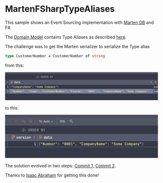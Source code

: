 # MartenFSharpTypeAliases

This sample shows an Event Sourcing implementation with [Marten DB](https://github.com/JasperFx/marten) and F#.

The [Domain Model](https://github.com/AlexZeitler/MartenFSharpTypeAliases/blob/main/src/MartenFSharpTypeAliases/Program.fs#L131) contains Type Aliases as described [here](https://www.softwarepark.cc/blog/2020/8/7/understanding-f-type-aliases).

The challenge was to get the Marten serializer to serialize the Type alias

```fsharp
type CustomerNumber = CustomerNumber of string
```

from this:

![Default Converters](assets/serialization_defaults.png) 

to this:

![Custom Converters](assets/serialization_custom_converter.png)

The solution evolved in two steps: [Commit 1](https://github.com/AlexZeitler/MartenFSharpTypeAliases/pull/1/commits/01f7c18d91430587e45ee61a83999082ce4f4371), [Commit 2](https://github.com/AlexZeitler/MartenFSharpTypeAliases/pull/1/commits/0ecdfdcb7599a7cfe1637d4a15764ea1ebb9e62b).

Thanks to [Isaac Abraham](https://github.com/isaacabraham) for getting this done!
